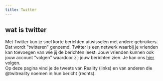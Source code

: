 ```yaml
---
title: Twitter
---
```


## wat is twitter

Met Twitter kun je snel korte berichten uitwisselen met andere gebruikers. Dat wordt "twitteren" genoemd. 
Twitter is een netwerk waarbij je vrienden kan toevoegen van wie jij de berichten leest. Jouw vrienden kunnen ook jouw account "volgen" waardoor zij jouw berichten zien. 
Je kan ons [hier](http://twitter.com/twitreality) volgen.  
Op deze pagina vind je de tweets van Reality (links) en van anderen die @twitreality noemen in hun bericht (rechts).

